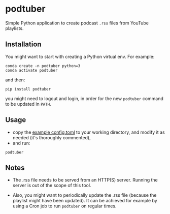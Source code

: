 podtuber
========

Simple Python application to create podcast `.rss` files from YouTube playlists.

Installation
------------
You might want to start with creating a Python virtual env. For example:
```shell
conda create -n podtuber python=3
conda activate podtuber
```

and then:
```shell
pip install podtuber
```
you might need to logout and login, in order for the new `podtuber` command to be updated in `PATH`.

Usage
-----
- copy the [example config.toml](https://github.com/ZvikaZ/podtuber/blob/master/config.toml) to your working directory, and modify it as needed (it's thoroughly commented),
- and run: 
```shell
podtuber
```

Notes
-----
- The .rss file needs to be served from an HTTP(S) server. Running the server is out of the scope of this tool.

- Also, you might want to periodically update the .rss file (because the playlist might have been updated).
It can be achieved for example by using a Cron job to run `podtuber` on regular times.